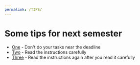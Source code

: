```yaml
---
permalink: /TIPS/
---
```


# Some tips for next semester
- [One](https://media.istockphoto.com/photos/man-sitting-on-sofa-reading-book-picture-id457207765?k=20&m=457207765&s=612x612&w=0&h=cz354f87Y66F2_P6AHcJTh08FobLR11c-VoUNcJYYDA=) - Don't do your tasks near the deadline
- [Two](https://media.istockphoto.com/photos/man-sitting-on-sofa-reading-book-picture-id457207765?k=20&m=457207765&s=612x612&w=0&h=cz354f87Y66F2_P6AHcJTh08FobLR11c-VoUNcJYYDA=) - Read the instructions carefully
- [Three](https://media.istockphoto.com/photos/man-sitting-on-sofa-reading-book-picture-id457207765?k=20&m=457207765&s=612x612&w=0&h=cz354f87Y66F2_P6AHcJTh08FobLR11c-VoUNcJYYDA=) - Read the instructions again after you read it carefully